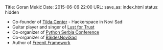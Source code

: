 Title: Goran Mekić
Date: 2015-06-06 22:00
URL:
save_as: index.html
status: hidden

- Co-founder of [Tilda Center](http://tilda.center) - Hackerspace in Novi Sad
- Guitar player and singer of [Lust for Trust](https://www.facebook.com/lustfortrust)
- Co-organizer of [Python Serbia Conference](https://pyser.org)
- Co-organizer of [BSidesNoviSad](https://bsidesns.org)
- Author of [Freenit Framework](https://github.org/freenit-framework/)
